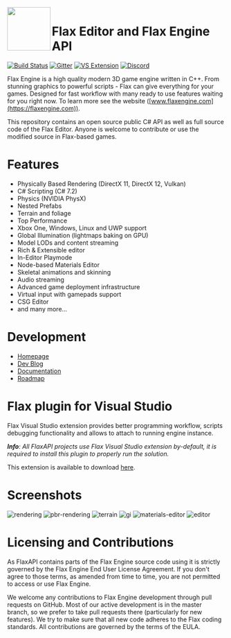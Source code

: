 <img align="left" src="Logo.png" width="100px"/>

# Flax Editor and Flax Engine API
[![Build Status](https://travis-ci.org/FlaxEngine/FlaxAPI.svg?branch=master)](https://travis-ci.org/FlaxEngine/FlaxAPI)
[![Gitter](https://badges.gitter.im/Join%20Chat.svg)](https://gitter.im/flaxengine/lobby?utm_source=badge&utm_medium=badge&utm_campaign=pr-badge&utm_content=badge)
[![VS Extension](https://img.shields.io/badge/vs-extension-green.svg)](https://marketplace.visualstudio.com/items?itemName=Flax.FlaxVS)
[![Discord](https://discordapp.com/api/guilds/437989205315158016/widget.png)](http://discord.flaxengine.com)

Flax Engine is a high quality modern 3D game engine written in C++.
From stunning graphics to powerful scripts - Flax can give everything for your games. Designed for fast workflow with many ready to use features waiting for you right now. To learn more see the website ([www.flaxengine.com](https://flaxengine.com)).

This repository contains an open source public C# API as well as full source code of the Flax Editor. Anyone is welcome to contribute or use the modified source in Flax-based games.

# Features
* Physically Based Rendering (DirectX 11, DirectX 12, Vulkan)
* C# Scripting (C# 7.2)
* Physics (NVIDIA PhysX)
* Nested Prefabs
* Terrain and foliage
* Top Performance
* Xbox One, Windows, Linux and UWP support
* Global Illumination (lightmaps baking on GPU)
* Model LODs and content streaming
* Rich & Extensible editor
* In-Editor Playmode
* Node-based Materials Editor
* Skeletal animations and skinning
* Audio streaming
* Advanced game deployment infrastructure
* Virtual input with gamepads support
* CSG Editor
* and many more...

# Development
* [Homepage](https://flaxengine.com)
* [Dev Blog](https://flaxengine.com/blog)
* [Documentation](https://docs.flaxengine.com)
* [Roadmap](https://trello.com/b/NQjLXRCP/flax-roadmap)

# Flax plugin for Visual Studio

Flax Visual Studio extension provides better programming workflow, scripts debugging functionality and allows to attach to running engine instance.

***Info**: All FlaxAPI projects use Flax Visual Studio extension by-default, it is required to install this plugin to properly run the solution.*

This extension is available to download [here](https://marketplace.visualstudio.com/items?itemName=Flax.FlaxVS).

# Screenshots

![rendering](https://flaxengine.com/wp-content/images/flax-pic-1.png "Rendering")
![pbr-rendering](https://flaxengine.com/wp-content/images/flax-pic-2.png "PBR Rendering")
![terrain](https://flaxengine.com/wp-content/images/visuals/terrain.jpg "Terrain")
![gi](https://flaxengine.com/wp-content/images/visuals/gi.jpg "Global Illumination")
![materials-editor](https://flaxengine.com/wp-content/images/editor/materials-editor.jpg "Materials Editor")
![editor](https://flaxengine.com/wp-content/uploads/2017/05/HistoryOfTheCelelej_0029.png "Editor")

# Licensing and Contributions

As FlaxAPI contains parts of the Flax Engine source code using it is strictly governed by the Flax Engine End User License Agreement. If you don't agree to those terms, as amended from time to time, you are not permitted to access or use Flax Engine.

We welcome any contributions to Flax Engine development through pull requests on GitHub. Most of our active development is in the master branch, so we prefer to take pull requests there (particularly for new features). We try to make sure that all new code adheres to the Flax coding standards. All contributions are governed by the terms of the EULA.
